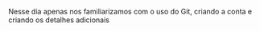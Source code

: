 Nesse dia apenas nos familiarizamos com o uso do Git, criando a conta e criando os detalhes adicionais
